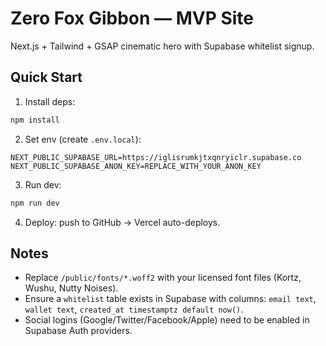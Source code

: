 # Zero Fox Gibbon — MVP Site

Next.js + Tailwind + GSAP cinematic hero with Supabase whitelist signup.

## Quick Start

1. Install deps:
```bash
npm install
```

2. Set env (create `.env.local`):
```
NEXT_PUBLIC_SUPABASE_URL=https://iglisrumkjtxqnryiclr.supabase.co
NEXT_PUBLIC_SUPABASE_ANON_KEY=REPLACE_WITH_YOUR_ANON_KEY
```

3. Run dev:
```bash
npm run dev
```

4. Deploy: push to GitHub → Vercel auto-deploys.

## Notes
- Replace `/public/fonts/*.woff2` with your licensed font files (Kortz, Wushu, Nutty Noises).
- Ensure a `whitelist` table exists in Supabase with columns: `email text`, `wallet text`, `created_at timestamptz default now()`.
- Social logins (Google/Twitter/Facebook/Apple) need to be enabled in Supabase Auth providers.
